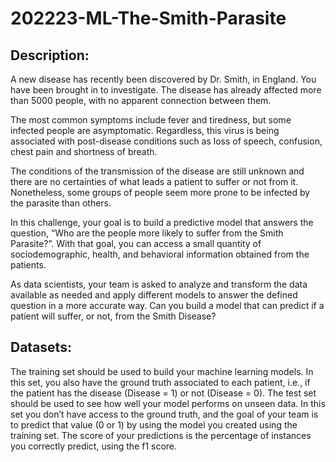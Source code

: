 # 202223-ML-The-Smith-Parasite

## Description:
A new disease has recently been discovered by Dr. Smith, in England. You have been brought in to investigate.
The disease has already affected more than 5000 people, with no apparent connection between them.

The most common symptoms include fever and tiredness, but some infected people are asymptomatic. Regardless, this virus is being associated with post-disease conditions such as loss of speech, confusion, chest pain and shortness of breath.

The conditions of the transmission of the disease are still unknown and there are no certainties of what leads a patient to suffer or not from it. Nonetheless, some groups of people seem more prone to be infected by the parasite than others.

In this challenge, your goal is to build a predictive model that answers the question, “Who are the people more likely to suffer from the Smith Parasite?”. With that goal, you can access a small quantity of sociodemographic, health, and behavioral information obtained from the patients.

As data scientists, your team is asked to analyze and transform the data available as needed and apply different models to answer the defined question in a more accurate way. Can you build a model that can predict if a patient will suffer, or not, from the Smith Disease?

## Datasets:
The training set should be used to build your machine learning models. In this set, you also have the ground truth associated to each patient, i.e., if the patient has the disease (Disease = 1) or not (Disease = 0).
The test set should be used to see how well your model performs on unseen data. In this set you don’t have access to the ground truth, and the goal of your team is to predict that value (0 or 1) by using the model you created using the training set.
The score of your predictions is the percentage of instances you correctly predict, using the f1 score.
